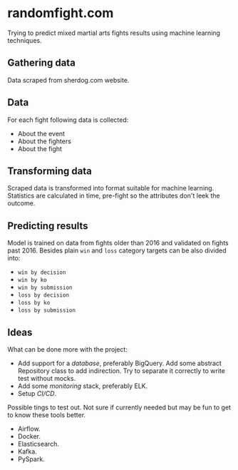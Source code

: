 # randomfight.com

Trying to predict mixed martial arts fights results using machine learning techniques.

## Gathering data

Data scraped from sherdog.com website.

## Data

For each fight following data is collected:
* About the event
* About the fighters
* About the fight

## Transforming data

Scraped data is transformed into format suitable for machine learning. 
Statistics are calculated in time, pre-fight so the attributes don't leek the outcome.

## Predicting results

Model is trained on data from fights older than 2016 and validated on fights past 2016.
Besides plain `win` and `loss` category targets can be also divided into:
* `win by decision`
* `win by ko`
* `win by submission`
* `loss by decision`
* `loss by ko`
* `loss by submission`

## Ideas

What can be done more with the project:
* Add support for a *database*, preferably BigQuery. Add some abstract Repository class to add indirection. Try to separate it correctly to write test without mocks.
* Add some *monitoring* stack, preferably ELK.
* Setup *CI/CD*.

Possible tings to test out. Not sure if currently needed but may be fun to get to know these tools better.
* Airflow.
* Docker.
* Elasticsearch.
* Kafka.
* PySpark.
